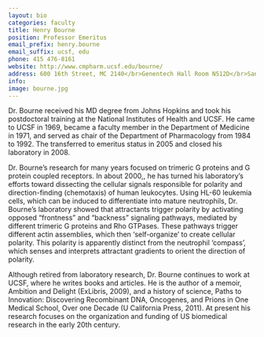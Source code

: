 ```yaml
---
layout: bio
categories: faculty
title: Henry Bourne
position: Professor Emeritus
email_prefix: henry.bourne
email_suffix: ucsf, edu
phone: 415 476-8161
website: http://www.cmpharm.ucsf.edu/bourne/
address: 600 16th Street, MC 2140</br>Genentech Hall Room N512D</br>San Francisco, CA 94158-2280</br>
info: 
image: bourne.jpg
---
```


Dr. Bourne received his MD degree from Johns Hopkins and took his postdoctoral training at the National Institutes of Health and UCSF. He came to UCSF in 1969, became a faculty member in the Department of Medicine in 1971, and served as chair of the Department of Pharmacology from 1984 to 1992. The transferred to emeritus status in 2005 and closed his laboratory in 2008.

Dr. Bourne’s research for many years focused on trimeric G proteins and G protein coupled receptors. In about 2000,, he has turned his laboratory’s efforts toward dissecting the cellular signals responsible for polarity and direction-finding (chemotaxis) of human leukocytes. Using HL-60 leukemia cells, which can be induced to differentiate into mature neutrophils, Dr. Bourne’s laboratory showed that attractants trigger polarity by activating opposed “frontness” and “backness” signaling pathways, mediated by different trimeric G proteins and Rho GTPases. These pathways trigger different actin assemblies, which then ‘self-organize’ to create cellular polarity. This polarity is apparently distinct from the neutrophil ‘compass’, which senses and interprets attractant gradients to orient the direction of polarity.

Although retired from laboratory research, Dr. Bourne continues to work at UCSF, where he writes books and articles. He is the author of a memoir, Ambition and Delight (ExLibris, 2009), and a history of science, Paths to Innovation: Discovering Recombinant DNA, Oncogenes, and Prions in One Medical School, Over one Decade (U California Press, 2011). At present his research focuses on the organization and funding of US biomedical research in the early 20th century. 

